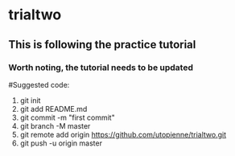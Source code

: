 # trialtwo
## This is following the practice tutorial
### Worth noting, the tutorial needs to be updated

#Suggested code: 
1. git init
2. git add README.md
3. git commit -m "first commit"
4. git branch -M master
5. git remote add origin https://github.com/utopienne/trialtwo.git
6. git push -u origin master
